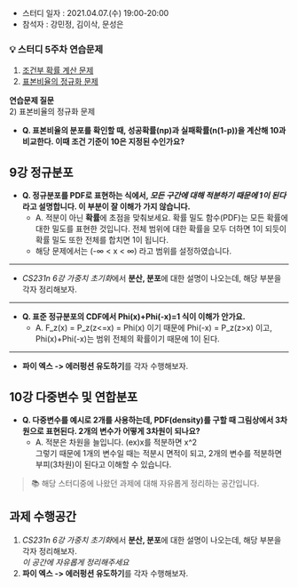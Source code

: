 - 스터디 일자 : 2021.04.07.(수) 19:00-20:00
- 참석자 : 강민정, 김이삭, 문성은


### :bulb: 스터디 5주차 연습문제
1. [조건부 확률 계산 문제](https://ko.khanacademy.org/math/statistics-probability/probability-library/conditional-probability-independence/e/calculating-conditional-probability?modal=1)
2. [표본비율의 정규화 문제](https://ko.khanacademy.org/math/statistics-probability/sampling-distributions-library/sample-proportions/e/normal-condition-sample-proportions?modal=1)


**연습문제 질문**   
2) 표본비율의 정규화 문제
  - **Q. 표본비율의 분포를 확인할 때, 성공확률(np)과 실패확률(n(1-p))을 계산해 10과 비교한다. 이때 조건 기준이 10은 지정된 수인가요?** 


## 9강 정규분포
- **Q. 정규분포를 PDF로 표현하는 식에서, *모든 구간에 대해 적분하기 때문에 1이 된다* 라고 설명합니다. 이 부분이 잘 이해가 가지 않습니다.**   
  - A. 적분이 아닌 **확률**에 초점을 맞춰보세요. 확률 밀도 함수(PDF)는 모든 확률에 대한 밀도를 표현한 것입니다. 전체 범위에 대한 확률을 모두 더하면 1이 되듯이 확률 밀도 또한 전체를 합치면 1이 됩니다. 
  - 해당 문제에서는 (-∞ < x < ∞) 라고 범위를 설정하였습니다.
---
- *CS231n 6강 가중치 초기화*에서 **분산, 분포**에 대한 설명이 나오는데, 해당 부분을 각자 정리해보자.
--- 
- **Q. 표준 정규분포의 CDF에서 Phi(x)+Phi(-x)=1 식이 이해가 안가요.**   
  - A. F_z(x) = P_z(z<=x) = Phi(x) 이기 때문에 Phi(-x) = P_z(z>x) 이고, Phi(x)+Phi(-x)는 범위 전체의 확률이기 때문에 1이 된다.  
---
- **파이 엑스 -> 에러펑션 유도하기**를 각자 수행해보자. 

## 10강 다중변수 및 연합분포
- **Q. 다중변수를 예시로 2개를 사용하는데, PDF(density)를 구할 때 그림상에서 3차원으로 표현된다. 2개의 변수가 어떻게 3차원이 되나요?**
  - A. 적분은 차원을 늘입니다. (ex)x를 적분하면 x^2     
       그렇기 때문에 1개의 변수일 때는 적분시 면적이 되고, 2개의 변수를 적분하면 부피(3차원)이 된다고 이해할 수 있습니다.  

> 📚 해당 스터디중에 나왔던 과제에 대해 자유롭게 정리하는 공간입니다.
## 과제 수행공간
1. *CS231n 6강 가중치 초기화*에서 **분산, 분포**에 대한 설명이 나오는데, 해당 부분을 각자 정리해보자.   
*이 공간에 자유롭게 정리해주세요*
2. **파이 엑스 -> 에러펑션 유도하기**를 각자 수행해보자. 
